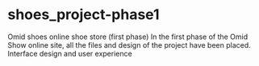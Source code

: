 # shoes_project-phase1
Omid shoes online shoe store (first phase) In the first phase of the Omid Show online site, all the files and design of the project have been placed. Interface design and user experience
